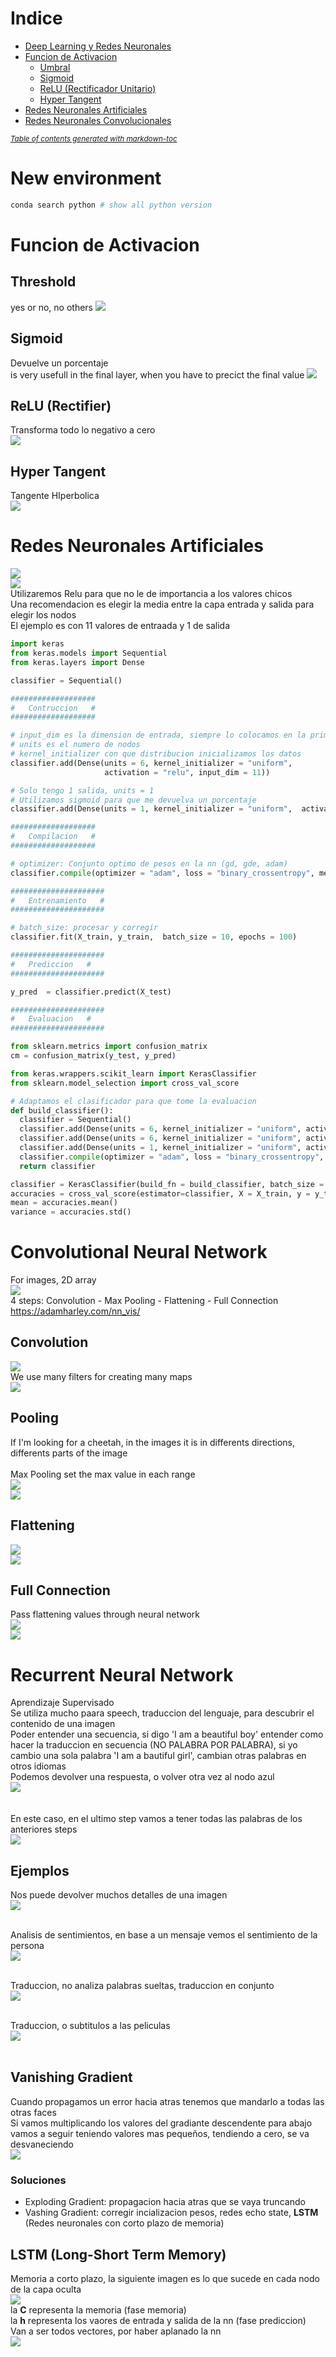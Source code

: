# Indice

- [Deep Learning y Redes Neuronales](#deep-learning-y-redes-neuronales)
- [Funcion de Activacion](#funcion-de-activacion)
  - [Umbral](#umbral)
  - [Sigmoid](#sigmoid)
  - [ReLU (Rectificador Unitario)](#relu--rectificador-unitario-)
  - [Hyper Tangent](#hyper-tangent)
- [Redes Neuronales Artificiales](#redes-neuronales-artificiales)
- [Redes Neuronales Convolucionales](#redes-neuronales-convolucionales)

<small><i><a href='http://ecotrust-canada.github.io/markdown-toc/'>Table of contents generated with markdown-toc</a></i></small>

# New environment

```sh
conda search python # show all python version

```

# Funcion de Activacion

## Threshold

yes or no, no others
<img src="images/3.png" />

## Sigmoid

Devuelve un porcentaje <br />
is very usefull in the final layer, when you have to precict the final value
<img src="images/4.png" />

## ReLU (Rectifier)

Transforma todo lo negativo a cero <br />
<img src="images/5.png" />

## Hyper Tangent

Tangente HIperbolica <br />
<img src="images/6.png" />

# Redes Neuronales Artificiales

<img src="images/16.png" /><br />
<img src="images/17.png" /><br />
Utilizaremos Relu para que no le de importancia a los valores chicos <br />
Una recomendacion es elegir la media entre la capa entrada y salida para elegir los nodos<br />
El ejemplo es con 11 valores de entraada y 1 de salida

```py
import keras
from keras.models import Sequential
from keras.layers import Dense

classifier = Sequential()

###################
#   Contruccion   #
###################

# input_dim es la dimension de entrada, siempre lo colocamos en la primera capa
# units es el numero de nodos
# kernel_initializer con que distribucion inicializamos los datos
classifier.add(Dense(units = 6, kernel_initializer = "uniform",
                     activation = "relu", input_dim = 11))

# Solo tengo 1 salida, units = 1
# Utilizamos sigmoid para que me devuelva un porcentaje
classifier.add(Dense(units = 1, kernel_initializer = "uniform",  activation = "sigmoid"))

###################
#   Compilacion   #
###################

# optimizer: Conjunto optimo de pesos en la nn (gd, gde, adam)
classifier.compile(optimizer = "adam", loss = "binary_crossentropy", metrics = ["accuracy"])

#####################
#   Entrenamiento   #
#####################

# batch_size: procesar y corregir
classifier.fit(X_train, y_train,  batch_size = 10, epochs = 100)

#####################
#   Prediccion   #
#####################

y_pred  = classifier.predict(X_test)

#####################
#   Evaluacion   #
#####################

from sklearn.metrics import confusion_matrix
cm = confusion_matrix(y_test, y_pred)

from keras.wrappers.scikit_learn import KerasClassifier
from sklearn.model_selection import cross_val_score

# Adaptamos el clasificador para que tome la evaluacion
def build_classifier():
  classifier = Sequential()
  classifier.add(Dense(units = 6, kernel_initializer = "uniform", activation = "relu", input_dim = 11))
  classifier.add(Dense(units = 6, kernel_initializer = "uniform", activation = "relu"))
  classifier.add(Dense(units = 1, kernel_initializer = "uniform", activation = "sigmoid"))
  classifier.compile(optimizer = "adam", loss = "binary_crossentropy", metrics = ["accuracy"])
  return classifier

classifier = KerasClassifier(build_fn = build_classifier, batch_size = 10, nb_epoch = 100)
accuracies = cross_val_score(estimator=classifier, X = X_train, y = y_train, cv = 10, n_jobs=-1, verbose = 1)
mean = accuracies.mean()
variance = accuracies.std()

```

# Convolutional Neural Network

For images, 2D array <br />
<img src="images/18.png" /><br />
4 steps: Convolution - Max Pooling - Flattening - Full Connection<br />
https://adamharley.com/nn_vis/

## Convolution

<img src="images/19.png" /><br />
We use many filters for creating many maps<br />
<img src="images/20.png" /><br />

## Pooling

If I'm looking for a cheetah, in the images it is in differents directions, differents parts of the image<br /><br />
Max Pooling set the max value in each range<br />
<img src="images/21.png" /><br />
<img src="images/22.png" />

## Flattening

<img src="images/23.png" /><br />
<img src="images/24.png" />

## Full Connection

Pass flattening values through neural network<br />
<img src="images/25.png" /><br />
<img src="images/26.png" />

# Recurrent Neural Network

Aprendizaje Supervisado<br />
Se utiliza mucho paara speech, traduccion del lenguaje, para descubrir el contenido de una imagen<br />
Poder entender una secuencia, si digo 'I am a beautiful boy' entender como hacer la traduccion en secuencia (NO PALABRA POR PALABRA), si yo cambio una sola palabra 'I am a bautiful girl', cambian otras palabras en otros idiomas <br />
Podemos devolver una respuesta, o volver otra vez al nodo azul<br />
<img src="images/7.png" /><br /><br /><br />
En este caso, en el ultimo step vamos a tener todas las palabras de los anteriores steps<br />
<img src="images/8.png" /><br />

## Ejemplos

Nos puede devolver muchos detalles de una imagen<br />
<img src="images/9.png" /><br /><br />

Analisis de sentimientos, en base a un mensaje vemos el sentimiento de la persona<br />
<img src="images/10.png" /><br /><br />

Traduccion, no analiza palabras sueltas, traduccion en conjunto<br />
<img src="images/11.png" /><br /><br />

Traduccion, o subtitulos a las peliculas<br />
<img src="images/12.png" /><br /><br />

## Vanishing Gradient

Cuando propagamos un error hacia atras tenemos que mandarlo a todas las otras faces<br />
Si vamos multiplicando los valores del gradiante descendente para abajo vamos a seguir teniendo valores mas pequeños, tendiendo a cero, se va desvaneciendo<br />
<img src="images/13.png" /><br />

### Soluciones

- Exploding Gradient: propagacion hacia atras que se vaya truncando
- Vashing Gradient: corregir incializacion pesos, redes echo state, **LSTM** (Redes neuronales con corto plazo de memoria)

## LSTM (Long-Short Term Memory)

Memoria a corto plazo, la siguiente imagen es lo que sucede en cada nodo de la capa oculta<br />
<img src="images/14.png" /><br />
la **C** representa la memoria (fase memoria)<br />
la **h** representa los vaores de entrada y salida de la nn (fase prediccion)<br />
Van a ser todos vectores, por haber aplanado la nn<br />
<img src="images/15.png" /><br />
